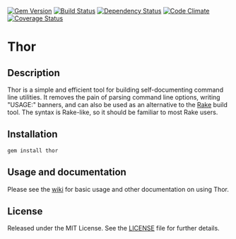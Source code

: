 [![Gem Version](https://badge.fury.io/rb/thor.png)](https://rubygems.org/gems/thor)
[![Build Status](https://secure.travis-ci.org/wycats/thor.png?branch=master)](http://travis-ci.org/wycats/thor)
[![Dependency Status](https://gemnasium.com/wycats/thor.png?travis)](https://gemnasium.com/wycats/thor)
[![Code Climate](https://codeclimate.com/github/wycats/thor.png)](https://codeclimate.com/github/wycats/thor)
[![Coverage Status](https://coveralls.io/repos/wycats/thor/badge.png?branch=master)](https://coveralls.io/r/wycats/thor)

Thor
====

Description
-----------
Thor is a simple and efficient tool for building self-documenting command line
utilities.  It removes the pain of parsing command line options, writing
"USAGE:" banners, and can also be used as an alternative to the [Rake][rake]
build tool.  The syntax is Rake-like, so it should be familiar to most Rake
users.

[rake]: https://github.com/jimweirich/rake

Installation
------------
    gem install thor

Usage and documentation
-----------------------
Please see the [wiki][] for basic usage and other documentation on using Thor.

[wiki]: https://github.com/wycats/thor/wiki

License
-------
Released under the MIT License.  See the [LICENSE][] file for further details.

[license]: LICENSE.md
